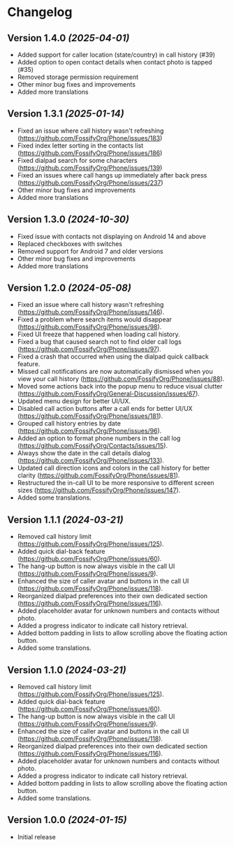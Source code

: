 Changelog
==========

Version 1.4.0 *(2025-04-01)*
----------------------------

* Added support for caller location (state/country) in call history (#39)
* Added option to open contact details when contact photo is tapped (#35)
* Removed storage permission requirement
* Other minor bug fixes and improvements
* Added more translations

Version 1.3.1 *(2025-01-14)*
----------------------------

* Fixed an issue where call history wasn't refreshing (https://github.com/FossifyOrg/Phone/issues/183)
* Fixed index letter sorting in the contacts list (https://github.com/FossifyOrg/Phone/issues/186)
* Fixed dialpad search for some characters (https://github.com/FossifyOrg/Phone/issues/139)
* Fixed an issues where call hangs up immediately after back press (https://github.com/FossifyOrg/Phone/issues/237)
* Other minor bug fixes and improvements
* Added more translations

Version 1.3.0 *(2024-10-30)*
----------------------------

* Fixed issue with contacts not displaying on Android 14 and above
* Replaced checkboxes with switches
* Removed support for Android 7 and older versions
* Other minor bug fixes and improvements
* Added more translations

Version 1.2.0 *(2024-05-08)*
----------------------------

* Fixed an issue where call history wasn't refreshing (https://github.com/FossifyOrg/Phone/issues/146).
* Fixed a problem where search items would disappear (https://github.com/FossifyOrg/Phone/issues/98).
* Fixed UI freeze that happened when loading call history.
* Fixed a bug that caused search not to find older call logs (https://github.com/FossifyOrg/Phone/issues/97).
* Fixed a crash that occurred when using the dialpad quick callback feature.
* Missed call notifications are now automatically dismissed when you view your call history (https://github.com/FossifyOrg/Phone/issues/88).
* Moved some actions back into the popup menu to reduce visual clutter (https://github.com/FossifyOrg/General-Discussion/issues/67).
* Updated menu design for better UI/UX.
* Disabled call action buttons after a call ends for better UI/UX (https://github.com/FossifyOrg/Phone/issues/181).
* Grouped call history entries by date (https://github.com/FossifyOrg/Phone/issues/96).
* Added an option to format phone numbers in the call log (https://github.com/FossifyOrg/Contacts/issues/15).
* Always show the date in the call details dialog (https://github.com/FossifyOrg/Phone/issues/133).
* Updated call direction icons and colors in the call history for better clarity (https://github.com/FossifyOrg/Phone/issues/81).
* Restructured the in-call UI to be more responsive to different screen sizes (https://github.com/FossifyOrg/Phone/issues/147).
* Added some translations.

Version 1.1.1 *(2024-03-21)*
----------------------------

* Removed call history limit (https://github.com/FossifyOrg/Phone/issues/125).
* Added quick dial-back feature (https://github.com/FossifyOrg/Phone/issues/60).
* The hang-up button is now always visible in the call UI (https://github.com/FossifyOrg/Phone/issues/9).
* Enhanced the size of caller avatar and buttons in the call UI (https://github.com/FossifyOrg/Phone/issues/118).
* Reorganized dialpad preferences into their own dedicated section (https://github.com/FossifyOrg/Phone/issues/116).
* Added placeholder avatar for unknown numbers and contacts without photo.
* Added a progress indicator to indicate call history retrieval.
* Added bottom padding in lists to allow scrolling above the floating action button.
* Added some translations.

Version 1.1.0 *(2024-03-21)*
----------------------------

* Removed call history limit (https://github.com/FossifyOrg/Phone/issues/125).
* Added quick dial-back feature (https://github.com/FossifyOrg/Phone/issues/60).
* The hang-up button is now always visible in the call UI (https://github.com/FossifyOrg/Phone/issues/9).
* Enhanced the size of caller avatar and buttons in the call UI (https://github.com/FossifyOrg/Phone/issues/118).
* Reorganized dialpad preferences into their own dedicated section (https://github.com/FossifyOrg/Phone/issues/116).
* Added placeholder avatar for unknown numbers and contacts without photo.
* Added a progress indicator to indicate call history retrieval.
* Added bottom padding in lists to allow scrolling above the floating action button.
* Added some translations.

Version 1.0.0 *(2024-01-15)*
----------------------------

* Initial release
